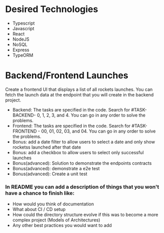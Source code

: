 # Desired Technologies
* Typescript
* Javascript
* React
* NodeJS
* NoSQL
* Express
* TypeORM

# Backend/Frontend Launches

Create a frontend UI that displays a list of all rockets launches.
You can fetch the launch data at the endpoint that you will create in the backend project.

* Backend: The tasks are specified in the code. Search for #TASK-BACKEND- 0, 1, 2, 3, and 4. You can go in any order to solve the problems.
* Frontend: The tasks are specified in the code. Search for #TASK-FRONTEND - 00, 01, 02, 03, and 04. You can go in any order to solve the problems.
* Bonus: add a date filter to allow users to select a date and only show rocketss launched after that date
* Bonus: add a checkbox to allow users to select only successful launches
* Bonus(advanced): Solution to demonstrate the endpoints contracts
* Bonus(advanced): demonstrate a e2e test
* Bonus(advanced): Create a unit test

### In README you can add a description of things that you won't have a chance to finish like:

* How would you think of documentation
* What about CI / CD setup
* How could the directory structure evolve if this was to become a more complex project (Models of Architectures)
* Any other best practices you would want to add